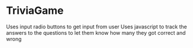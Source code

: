 # TriviaGame
Uses input radio buttons to get input from user 
Uses javascript to track the answers to the questions to let them know how many they got correct and wrong
